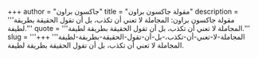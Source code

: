 +++
author = "جاكسون براون"
title = "مقولة جاكسون براون"
description = '''مقولة جاكسون براون: المجاملة لا تعني أن تكذب، بل أن تقول الحقيقة بطريقة لطيفة.'''
quote = '''المجاملة لا تعني أن تكذب، بل أن تقول الحقيقة بطريقة لطيفة.'''
slug = '''المجاملة-لا-تعني-أن-تكذب،-بل-أن-تقول-الحقيقة-بطريقة-لطيفة'''
+++
المجاملة لا تعني أن تكذب، بل أن تقول الحقيقة بطريقة لطيفة.
